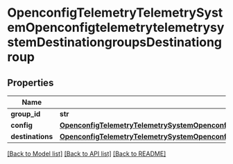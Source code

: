 # OpenconfigTelemetryTelemetrySystemOpenconfigtelemetrytelemetrysystemDestinationgroupsDestinationgroup

## Properties
Name | Type | Description | Notes
------------ | ------------- | ------------- | -------------
**group_id** | **str** |  | 
**config** | [**OpenconfigTelemetryTelemetrySystemOpenconfigtelemetrytelemetrysystemDestinationgroupsConfig**](OpenconfigTelemetryTelemetrySystemOpenconfigtelemetrytelemetrysystemDestinationgroupsConfig.md) |  | [optional] 
**destinations** | [**OpenconfigTelemetryTelemetrySystemOpenconfigtelemetrytelemetrysystemDestinationgroupsDestinations**](OpenconfigTelemetryTelemetrySystemOpenconfigtelemetrytelemetrysystemDestinationgroupsDestinations.md) |  | [optional] 

[[Back to Model list]](../README.md#documentation-for-models) [[Back to API list]](../README.md#documentation-for-api-endpoints) [[Back to README]](../README.md)


